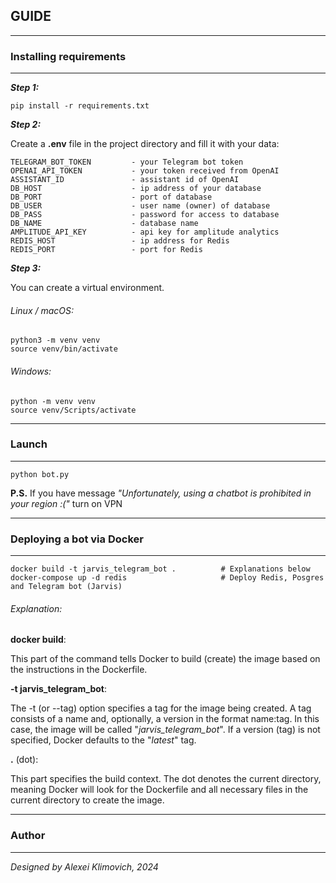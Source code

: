## GUIDE

---

### Installing requirements

---

***Step 1:***

    pip install -r requirements.txt

***Step 2:***

Create a **.env** file in the project directory and fill it with your data:
    
    TELEGRAM_BOT_TOKEN         - your Telegram bot token
    OPENAI_API_TOKEN           - your token received from OpenAI
    ASSISTANT_ID               - assistant id of OpenAI
    DB_HOST                    - ip address of your database
    DB_PORT                    - port of database
    DB_USER                    - user name (owner) of database
    DB_PASS                    - password for access to database
    DB_NAME                    - database name
    AMPLITUDE_API_KEY          - api key for amplitude analytics
    REDIS_HOST                 - ip address for Redis
    REDIS_PORT                 - port for Redis

***Step 3:***

You can create a virtual environment.

###### *Linux / macOS:*

    python3 -m venv venv
    source venv/bin/activate

###### *Windows:*

    python -m venv venv
    source venv/Scripts/activate

---

### Launch

---

    python bot.py

**P.S.** If you have message *"Unfortunately, using a chatbot is prohibited in your region :("* turn on VPN

---

### Deploying a bot via Docker

---

    docker build -t jarvis_telegram_bot .          # Explanations below
    docker-compose up -d redis                     # Deploy Redis, Posgres and Telegram bot (Jarvis)

###### Explanation:

**docker build**:

This part of the command tells Docker to build (create) the image based on the instructions in the Dockerfile.

**-t jarvis_telegram_bot**:

The -t (or --tag) option specifies a tag for the image being created.
A tag consists of a name and, optionally, a version in the format name:tag.
In this case, the image will be called "*jarvis_telegram_bot*". If a version
(tag) is not specified, Docker defaults to the "_latest_" tag.

**.** (dot):

This part specifies the build context. The dot denotes the current directory,
meaning Docker will look for the Dockerfile and all necessary files in the
current directory to create the image.    

---

### Author

---
_Designed by Alexei Klimovich, 2024_
